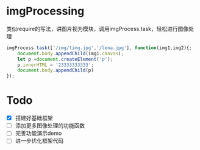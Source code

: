 # imgProcessing

类似require的写法，讲图片视为模块，调用imgProcess.task，轻松进行图像处理
```javascript
imgProcess.task(['/img/timg.jpg','/lena.jpg'], function(img1,img2){;
    document.body.appendChild(img1.canvas);
    let p =document.createElement('p');
    p.innerHTML = '23333333333';
    document.body.appendChild(p)
});
```
# Todo
- [x] 搭建好基础框架
- [ ] 添加更多图像处理的功能函数
- [ ] 完善功能演示demo
- [ ] 进一步优化框架代码
